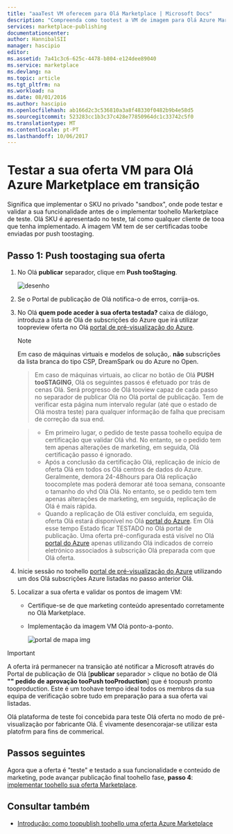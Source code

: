 ```yaml
---
title: "aaaTest VM oferecem para Olá Marketplace | Microsoft Docs"
description: "Compreenda como tootest a VM de imagem para Olá Azure Marketplace."
services: marketplace-publishing
documentationcenter: 
author: HannibalSII
manager: hascipio
editor: 
ms.assetid: 7a41c3c6-625c-4478-b804-e124dee89040
ms.service: marketplace
ms.devlang: na
ms.topic: article
ms.tgt_pltfrm: na
ms.workload: na
ms.date: 08/01/2016
ms.author: hascipio
ms.openlocfilehash: ab166d2c3c536810a3a8f48330f0482b9b4e58d5
ms.sourcegitcommit: 523283cc1b3c37c428e77850964dc1c33742c5f0
ms.translationtype: MT
ms.contentlocale: pt-PT
ms.lasthandoff: 10/06/2017
---
```

# <a name="test-your-vm-offer-for-hello-azure-marketplace-in-staging"></a>Testar a sua oferta VM para Olá Azure Marketplace em transição
Significa que implementar o SKU no privado "sandbox", onde pode testar e validar a sua funcionalidade antes de o implementar toohello Marketplace de teste. Olá SKU é apresentado no teste, tal como qualquer cliente de tooa que tenha implementado. A imagem VM tem de ser certificadas toobe enviadas por push toostaging.

## <a name="step-1-push-your-offer-toostaging"></a>Passo 1: Push toostaging sua oferta
1. No Olá **publicar** separador, clique em **Push tooStaging**.
   
    ![desenho](media/marketplace-publishing-vm-image-test-in-staging/vm-image-push-to-staging.png)
2. Se o Portal de publicação de Olá notifica-o de erros, corrija-os.
3. No Olá **quem pode aceder à sua oferta testada?** caixa de diálogo, introduza a lista de Olá de subscrições do Azure que irá utilizar toopreview oferta no Olá [portal de pré-visualização do Azure](https://portal.azure.com).
   
   > [!NOTE]
   > Em caso de máquinas virtuais e modelos de solução,. **não** subscrições da lista branca do tipo CSP, DreamSpark ou do Azure no Open.
   > 
   > 

    > Em caso de máquinas virtuais, ao clicar no botão de Olá **PUSH tooSTAGING**, Olá os seguintes passos é efetuado por trás de cenas Olá. Será progresso de Olá tooview capaz de cada passo no separador de publicar Olá no Olá portal de publicação. Tem de verificar esta página num intervalo regular (até que o estado de Olá mostra teste) para qualquer informação de falha que precisam de correção da sua end.

    > - Em primeiro lugar, o pedido de teste passa toohello equipa de certificação que validar Olá vhd. No entanto, se o pedido tem tem apenas alterações de marketing, em seguida, Olá certificação passo é ignorado.
    > - Após a conclusão da certificação Olá, replicação de início de oferta Olá em todos os Olá centros de dados do Azure. Geralmente, demora 24-48hours para Olá replicação toocomplete mas poderá demorar até tooa semana, consoante o tamanho do vhd Olá Olá. No entanto, se o pedido tem tem apenas alterações de marketing, em seguida, replicação de Olá é mais rápida.
    > - Quando a replicação de Olá estiver concluída, em seguida, oferta Olá estará disponível no Olá [portal do Azure](http:/portal.azure.com). Em Olá esse tempo Estado ficar TESTADO no Olá portal de publicação. Uma oferta pré-configurada está visível no Olá [portal do Azure](http:/portal.azure.com) apenas utilizando Olá indicados de correio eletrónico associados à subscrição Olá preparada com que Olá oferta.

1. Inicie sessão no toohello [portal de pré-visualização do Azure](https://portal.azure.com) utilizando um dos Olá subscrições Azure listadas no passo anterior Olá.
2. Localizar a sua oferta e validar os pontos de imagem VM:
   
   * Certifique-se de que marketing conteúdo apresentado corretamente no Olá Marketplace.
   * Implementação da imagem VM Olá ponto-a-ponto.
     
      ![portal de mapa img](media/marketplace-publishing-push-to-staging/pubportal-mapping-azure-portal.jpg)

> [!IMPORTANT]
> A oferta irá permanecer na transição até notificar a Microsoft através do Portal de publicação de Olá [**publicar** separador > clique no botão de Olá **"" pedido de aprovação tooPush tooProduction**] que é toopush pronto tooproduction. Este é um toohave tempo ideal todos os membros da sua equipa de verificação sobre tudo em preparação para a sua oferta vai listadas.
> 
> Olá plataforma de teste foi concebida para teste Olá oferta no modo de pré-visualização por fabricante Olá. É vivamente desencorajar-se utilizar esta platofrm para fins de commerical.
> 
> 

## <a name="next-steps"></a>Passos seguintes
Agora que a oferta é "teste" e testado a sua funcionalidade e conteúdo de marketing, pode avançar publicação final toohello fase, **passo 4**: [implementar toohello sua oferta Marketplace](marketplace-publishing-push-to-production.md).

## <a name="see-also"></a>Consultar também
* [Introdução: como toopublish toohello uma oferta Azure Marketplace](marketplace-publishing-getting-started.md)

